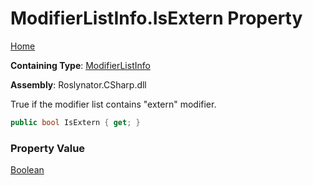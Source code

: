 # ModifierListInfo\.IsExtern Property

[Home](../../../../../README.md)

**Containing Type**: [ModifierListInfo](../README.md)

**Assembly**: Roslynator\.CSharp\.dll

  
True if the modifier list contains "extern" modifier\.

```csharp
public bool IsExtern { get; }
```

### Property Value

[Boolean](https://docs.microsoft.com/en-us/dotnet/api/system.boolean)

